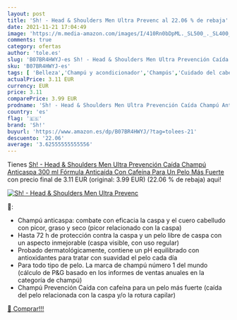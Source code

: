 ```yaml
---
layout: post
title: 'Sh! - Head & Shoulders Men Ultra Prevenc al 22.06 % de rebaja'
date: 2021-11-21 17:04:49
image: 'https://m.media-amazon.com/images/I/410Rn0bDpML._SL500_._SL400_.jpg'
comments: true
category: ofertas
author: 'tole.es'
slug: 'B07BR4HWYJ-es Sh! - Head & Shoulders Men Ultra Prevención Caída Champú...'
sku: 'B07BR4HWYJ-es'
tags: [ 'Belleza','Champú y acondicionador','Champús','Cuidado del cabello','champú','sh!', ]
actualPrice: 3.11 EUR
currency: EUR
price: 3.11
comparePrice: 3.99 EUR
prodname: 'Sh! - Head & Shoulders Men Ultra Prevención Caída Champú Anticaspa 300 ml  Fórmula Anticaída Con Cafeína Para Un Pelo Más Fuerte'
country: 'es'
flag: '🇪🇸'
brand: 'Sh!'
buyurl: 'https://www.amazon.es/dp/B07BR4HWYJ/?tag=tolees-21'
descuento: '22.06'
average: '3.62555555555556'
---
```


Tienes [Sh! - Head & Shoulders Men Ultra Prevención Caída Champú Anticaspa 300 ml  Fórmula Anticaída Con Cafeína Para Un Pelo Más Fuerte](https://www.amazon.es/dp/B07BR4HWYJ/?tag=tolees-21) con precio final de  3.11 EUR (original: 3.99 EUR) (22.06 %  de rebaja) aqui!

[![Sh! - Head & Shoulders Men Ultra Prevenc](https://m.media-amazon.com/images/I/410Rn0bDpML._SL500_._SL400_.jpg)](https://www.amazon.es/dp/B07BR4HWYJ/?tag=tolees-21)

🔎:

- Champú anticaspa: combate con eficacia la caspa y el cuero cabelludo con picor, graso y seco (picor relacionado con la caspa)
- Hasta 72 h de protección contra la caspa y un pelo libre de caspa con un aspecto inmejorable (caspa visible, con uso regular)
- Probado dermatológicamente, contiene un pH equilibrado con antioxidantes para tratar con suavidad el pelo cada día
- Para todo tipo de pelo. La marca de champú número 1 del mundo (cálculo de P&G basado en los informes de ventas anuales en la categoría de champú)
- Champú Prevención Caída con cafeína para un pelo más fuerte (caída del pelo relacionada con la caspa y/o la rotura capilar)

[🛒 Comprar!!!](https://www.amazon.es/dp/B07BR4HWYJ/?tag=tolees-21)
